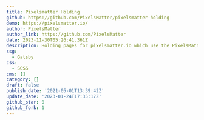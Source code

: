 ```yaml
---
title: Pixelsmatter Holding
github: https://github.com/PixelsMatter/pixelsmatter-holding
demo: https://pixelsmatter.io/
author: PixelsMatter
author_link: https://github.com/PixelsMatter
date: 2023-11-30T05:26:41.361Z
description: Holding pages for pixelsmatter.io which use the PixelsMatter Gatsby Starter.
ssg:
  - Gatsby
css:
  - SCSS
cms: []
category: []
draft: false
publish_date: '2021-05-01T13:39:42Z'
update_date: '2023-01-24T17:35:17Z'
github_star: 0
github_fork: 1
---
```

